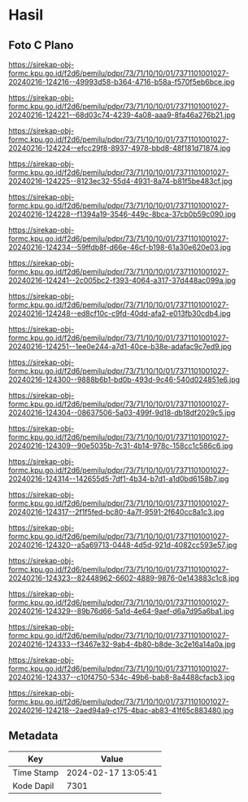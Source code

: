 # Hasil

## Foto C Plano

https://sirekap-obj-formc.kpu.go.id/f2d6/pemilu/pdpr/73/71/10/10/01/7371101001027-20240216-124216--49993d58-b364-4716-b58a-f570f5eb6bce.jpg

https://sirekap-obj-formc.kpu.go.id/f2d6/pemilu/pdpr/73/71/10/10/01/7371101001027-20240216-124221--68d03c74-4239-4a08-aaa9-8fa46a276b21.jpg

https://sirekap-obj-formc.kpu.go.id/f2d6/pemilu/pdpr/73/71/10/10/01/7371101001027-20240216-124224--efcc29f8-8937-4978-bbd8-48f181d71874.jpg

https://sirekap-obj-formc.kpu.go.id/f2d6/pemilu/pdpr/73/71/10/10/01/7371101001027-20240216-124225--8123ec32-55d4-4931-8a74-b81f5be483cf.jpg

https://sirekap-obj-formc.kpu.go.id/f2d6/pemilu/pdpr/73/71/10/10/01/7371101001027-20240216-124228--f1394a19-3546-449c-8bca-37cb0b59c090.jpg

https://sirekap-obj-formc.kpu.go.id/f2d6/pemilu/pdpr/73/71/10/10/01/7371101001027-20240216-124234--59ffdb8f-d66e-46cf-b198-61a30e620e03.jpg

https://sirekap-obj-formc.kpu.go.id/f2d6/pemilu/pdpr/73/71/10/10/01/7371101001027-20240216-124241--2c005bc2-f393-4064-a317-37d448ac099a.jpg

https://sirekap-obj-formc.kpu.go.id/f2d6/pemilu/pdpr/73/71/10/10/01/7371101001027-20240216-124248--ed8cf10c-c9fd-40dd-afa2-e013fb30cdb4.jpg

https://sirekap-obj-formc.kpu.go.id/f2d6/pemilu/pdpr/73/71/10/10/01/7371101001027-20240216-124251--1ee0e244-a7d1-40ce-b38e-adafac9c7ed9.jpg

https://sirekap-obj-formc.kpu.go.id/f2d6/pemilu/pdpr/73/71/10/10/01/7371101001027-20240216-124300--9888b6b1-bd0b-493d-9c46-540d024851e6.jpg

https://sirekap-obj-formc.kpu.go.id/f2d6/pemilu/pdpr/73/71/10/10/01/7371101001027-20240216-124304--08637506-5a03-499f-9d18-db18df2029c5.jpg

https://sirekap-obj-formc.kpu.go.id/f2d6/pemilu/pdpr/73/71/10/10/01/7371101001027-20240216-124309--90e5035b-7c31-4b14-978c-158cc1c586c6.jpg

https://sirekap-obj-formc.kpu.go.id/f2d6/pemilu/pdpr/73/71/10/10/01/7371101001027-20240216-124314--142655d5-7df1-4b34-b7d1-a1d0bd6158b7.jpg

https://sirekap-obj-formc.kpu.go.id/f2d6/pemilu/pdpr/73/71/10/10/01/7371101001027-20240216-124317--2f1f5fed-bc80-4a7f-9591-2f640cc8a1c3.jpg

https://sirekap-obj-formc.kpu.go.id/f2d6/pemilu/pdpr/73/71/10/10/01/7371101001027-20240216-124320--a5a69713-0448-4d5d-921d-4082cc593e57.jpg

https://sirekap-obj-formc.kpu.go.id/f2d6/pemilu/pdpr/73/71/10/10/01/7371101001027-20240216-124323--82448962-6602-4889-9876-0e143883c1c8.jpg

https://sirekap-obj-formc.kpu.go.id/f2d6/pemilu/pdpr/73/71/10/10/01/7371101001027-20240216-124329--89b76d66-5a1d-4e64-9aef-d6a7d95a6ba1.jpg

https://sirekap-obj-formc.kpu.go.id/f2d6/pemilu/pdpr/73/71/10/10/01/7371101001027-20240216-124333--f3467e32-9ab4-4b80-b8de-3c2e16a14a0a.jpg

https://sirekap-obj-formc.kpu.go.id/f2d6/pemilu/pdpr/73/71/10/10/01/7371101001027-20240216-124337--c10f4750-534c-49b6-bab8-8a4488cfacb3.jpg

https://sirekap-obj-formc.kpu.go.id/f2d6/pemilu/pdpr/73/71/10/10/01/7371101001027-20240216-124218--2aed94a9-c175-4bac-ab83-41f65c883480.jpg


## Metadata

| Key        | Value               |
| ---------- | ------------------- |
| Time Stamp | 2024-02-17 13:05:41 |
| Kode Dapil | 7301                |



